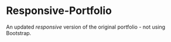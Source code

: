 # Responsive-Portfolio

An updated *responsive* version of the original portfolio - not using Bootstrap. 
